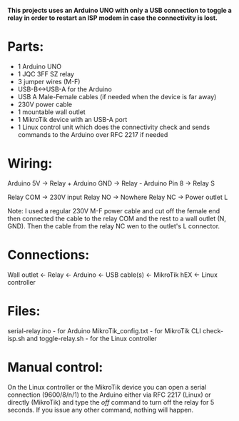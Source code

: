 **This projects uses an Arduino UNO with only a USB connection to toggle a relay in order to restart an ISP modem in case the connectivity is lost.**
# Parts:
- 1 Arduino UNO
- 1 JQC 3FF SZ relay
- 3 jumper wires (M-F)
- USB-B<->USB-A for the Arduino
- USB A Male-Female cables (if needed when the device is far away)
- 230V power cable
- 1 mountable wall outlet
- 1 MikroTik device with an USB-A port
- 1 Linux control unit which does the connectivity check and sends commands to the Arduino over RFC 2217 if needed

# Wiring:
Arduino 5V -> Relay +
Arduino GND -> Relay -
Arduino Pin 8 -> Relay S

Relay COM -> 230V input
Relay NO -> Nowhere
Relay NC -> Power outlet L

Note: I used a regular 230V M-F power cable and cut off the female end then connected the cable to the relay COM and the rest to a wall outlet (N, GND). Then the cable from the relay NC wen to the outlet's L connector.

# Connections:

Wall outlet <- Relay <- Arduino <- USB cable(s) <- MikroTik hEX <- Linux controller

# Files:

serial-relay.ino - for Arduino
MikroTik_config.txt - for MikroTik CLI
check-isp.sh and toggle-relay.sh - for the Linux controller

# Manual control:
On the Linux controller or the MikroTik device you can open a serial connection (9600/8/n/1) to the Arduino either via RFC 2217 (Linux) or directly (MikroTik) and type the *off* command to turn off the relay for 5 seconds. If you issue any other command, nothing will happen.
